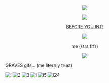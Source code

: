 
<p align="center">
  <img src="https://64.media.tumblr.com/d421e110aa00d20508dc2ac452caedbf/d6d33a713f7452cb-a7/s400x600/1c568ab9852a85c036a4353a12ff71e75ddc7997.pnj" />
</p>

<p align="center">
  <img src="https://github.com/user-attachments/assets/b2330075-1546-4a83-8de4-89862bd79077" />
</p>

<p align="center">
  <a href="https://rentry.co/skibidijohn" target="_blank">BEFORE YOU INT!</a>
</p>

<p align="center">
  <img src="https://64.media.tumblr.com/d421e110aa00d20508dc2ac452caedbf/d6d33a713f7452cb-a7/s400x600/1c568ab9852a85c036a4353a12ff71e75ddc7997.pnj" />
</p>


<p align="center"> 
me (/srs frfr)

</p>

<p align="center">
  <img src="https://64.media.tumblr.com/965281da1ea939c10f6fb4f1ca9297ef/6928c45c7bada1f2-26/s540x810/b946c8cb85a5e31fb135aa81b176e4665d3e53ea.gif" />
</p>

GRAVES gifs... (me literaly trust)

![l](https://64.media.tumblr.com/965281da1ea939c10f6fb4f1ca9297ef/6928c45c7bada1f2-26/s540x810/b946c8cb85a5e31fb135aa81b176e4665d3e53ea.gif) 
![2](https://64.media.tumblr.com/e19e07c0feaf09e2601145b01eea5854/7e24f7291baf8659-5b/s540x810/11486d2b3131b30bd07313214128f5c11e83d314.gifv) 
![3](https://media.tenor.com/5NtbgY4cB74AAAAM/redfox9-phillip-graves.gif)
![l](https://media.tenor.com/qF21oOHNM_QAAAAM/redfox9-phillip-graves.gif)
![l5](https://64.media.tumblr.com/bd27121f183171a3cd8bfc260d7a90de/83f99250725c7f93-c1/s540x810/14d159e0a7b3689dd0add9c2bd5d48387179ba64.gif)
![l24](https://64.media.tumblr.com/e26b510f29ce6ca76760e2bc99d484a8/6928c45c7bada1f2-a5/s540x810/48130d42fee47aebf32141a91332094f0200499c.gif)


<!--
**rottingvirus/rottingvirus** is a ✨ _special_ ✨ repository because its `README.md` (this file) appears on your GitHub profile.

Here are some ideas to get you started:

- 🔭 I’m currently working on ...
- 🌱 I’m currently learning ...
- 👯 I’m looking to collaborate on ...
- 🤔 I’m looking for help with ...
- 💬 Ask me about ...
- 📫 How to reach me: ...
- 😄 Pronouns: ...
- ⚡ Fun fact: ...
-->
